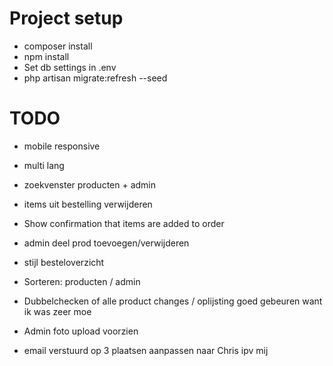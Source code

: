# Project setup
- composer install
- npm install
- Set db settings in .env
- php artisan migrate:refresh --seed


# TODO
- mobile responsive
- multi lang
- zoekvenster producten + admin
- items uit bestelling verwijderen

- Show confirmation that items are added to order
- admin deel prod toevoegen/verwijderen
- stijl besteloverzicht

- Sorteren: producten / admin
- Dubbelchecken of alle product changes / oplijsting goed gebeuren want ik was zeer moe
- Admin foto upload voorzien

- email verstuurd op 3 plaatsen aanpassen naar Chris ipv mij
